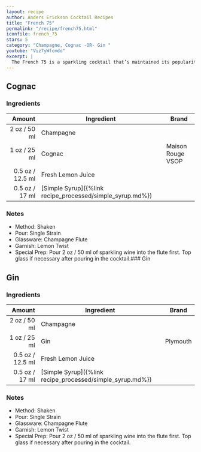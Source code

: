 ```yaml
---
layout: recipe
author: Anders Erickson Cocktail Recipes
title: "French 75"
permalink: "/recipe/french75.html"
iconfile: french_75
stars: 5
category: "Champagne, Cognac -OR- Gin "
youtube: "Viz7yWfcmdo"
excerpt: |
  The French 75 is a sparkling cocktail that’s maintained its popularity for nearly a century. An effervescent twist on the Gin Sour, its simple to make and perfect to drink anytime.
---
```


<div class="subrecipe" markdown="1">

## Cognac

### Ingredients

| Amount | Ingredient                                       | Brand             |
| -----: | ------------------------------------------------ | ----------------- |
|   2 oz / 50 ml | Champagne                                        |
|   1 oz / 25 ml | Cognac                                           | Maison Rouge VSOP |
| 0.5 oz / 12.5 ml | Fresh Lemon Juice                                |
| 0.5 oz / 17 ml | [Simple Syrup]({%link recipe_processed/simple_syrup.md%})  |

### Notes

- Method: Shaken
- Pour: Single Strain
- Glassware: Champagne Flute
- Garnish: Lemon Twist
- Special Prep: Pour 2 oz / 50 ml of sparkling wine into the flute first. Top glass if necessary after pouring in the cocktail.### Gin

</div>
<div class="subrecipe" markdown="1">

## Gin

### Ingredients

| Amount | Ingredient                                       | Brand    |
| -----: | ------------------------------------------------ | -------- |
|   2 oz / 50 ml | Champagne                                        |
|   1 oz / 25 ml | Gin                                              | Plymouth |
| 0.5 oz / 12.5 ml | Fresh Lemon Juice                                |
| 0.5 oz / 17 ml | [Simple Syrup]({%link recipe_processed/simple_syrup.md%})  |

### Notes

- Method: Shaken
- Pour: Single Strain
- Glassware: Champagne Flute
- Garnish: Lemon Twist
- Special Prep: Pour 2 oz / 50 ml of sparkling wine into the flute first. Top glass if necessary after pouring in the cocktail.

</div>
